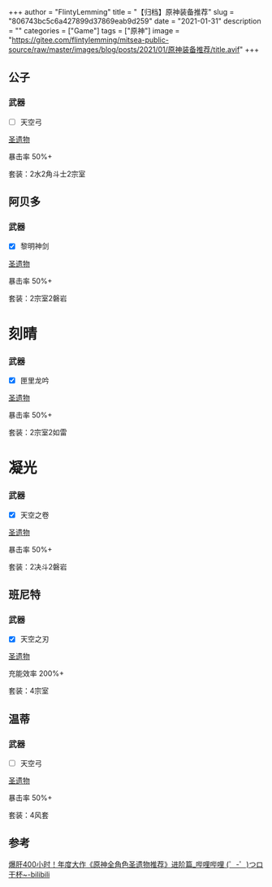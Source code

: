 +++
author = "FlintyLemming"
title = "【归档】原神装备推荐"
slug = "806743bc5c6a427899d37869eab9d259"
date = "2021-01-31"
description = ""
categories = ["Game"]
tags = ["原神"]
image = "https://gitee.com/flintylemming/mitsea-public-source/raw/master/images/blog/posts/2021/01/原神装备推荐/title.avif"
+++

## 公子

### 武器

- [ ]  天空弓

[圣遗物](%E5%9C%A3%E9%81%97%E7%89%A9%2061bc0dda5d934ba8af804dfd850a0399.csv)

暴击率 50%+

套装：2水2角斗士2宗室

## 阿贝多

### 武器

- [x]  黎明神剑

[圣遗物](%E5%9C%A3%E9%81%97%E7%89%A9%206fae9b5a93a54ec89a2d6bb493df5329.csv)

暴击率 50%+

套装：2宗室2磐岩

# 刻晴

### 武器

- [x]  匣里龙吟

[圣遗物](%E5%9C%A3%E9%81%97%E7%89%A9%202812720b95574e94acf57d84d609b930.csv)

暴击率 50%+

套装：2宗室2如雷

# 凝光

### 武器

- [x]  天空之卷

[圣遗物](%E5%9C%A3%E9%81%97%E7%89%A9%20d002d3b92eff4bc38f3d15ca33db4ce3.csv)

暴击率 50%+

套装：2决斗2磐岩

## 班尼特

### 武器

- [x]  天空之刃

[圣遗物](%E5%9C%A3%E9%81%97%E7%89%A9%20fc828f8943e946faba2dae3ddba3d267.csv)

充能效率 200%+

套装：4宗室

## 温蒂

### 武器

- [ ]  天空弓

[圣遗物](%E5%9C%A3%E9%81%97%E7%89%A9%204bee552df29148e68a74dc293e05d7b2.csv)

暴击率 50%+

套装：4风套

## 参考

[爆肝400小时！年度大作《原神全角色圣遗物推荐》进阶篇_哔哩哔哩 (゜-゜)つロ 干杯~-bilibili](https://www.bilibili.com/video/BV1mU4y1s7Wv)